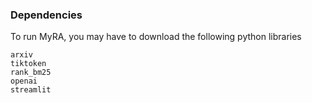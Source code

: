 ### Dependencies
To run MyRA, you may have to download the following python libraries
```
arxiv
tiktoken
rank_bm25
openai
streamlit
```
